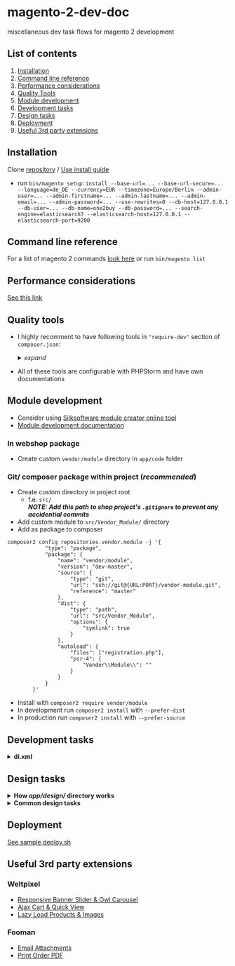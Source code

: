 # magento-2-dev-doc
miscellaneous dev task flows for magento 2 development

## List of contents
1. [Installation](#installation)
2. [Command line reference](#command-line-reference)
3. [Performance considerations](#performance-considerations)
4. [Quality Tools](#quality-tools)
5. [Module development](#module-development)
6. [Development tasks](#development-tasks)
7. [Design tasks](#design-tasks)
8. [Deployment](#deployment)
9. [Useful 3rd party extensions](#useful-3rd-party-extensions)

## Installation
Clone [repository](https://github.com/magento/magento2) / [Use install guide](https://devdocs.magento.com/guides/v2.4/install-gde/composer.html)
* run `bin/magento setup:install --base-url=... --base-url-secure=... --language=de_DE --currency=EUR --timezone=Europe/Berlin --admin-user=... --admin-firstname=... --admin-lastname=... --admin-email=... --admin-password=... --use-rewrites=0 --db-host=127.0.0.1 --db-user=... --db-name=one2buy --db-password=... --search-engine=elasticsearch7 --elasticsearch-host=127.0.0.1 --elasticsearch-port=9200`

## Command line reference
For a list of magento 2 commands [look here](https://devdocs.magento.com/guides/v2.4/config-guide/cli/config-cli-subcommands.html) or run `bin/magento list`

## Performance considerations
[See this link](https://www.atwix.com/magento-2/ways-to-make-theme-faster/)

## Quality tools
* I highly recomment to have following tools in `"require-dev"` section of `composer.json`:  
    <details>
        <summary><i>expand</i></summary>

    ```
        "require-dev": {
            ...
            "friendsofphp/php-cs-fixer": "*",
            "magento/magento-coding-standard": "*",
            "magento/magento2-functional-testing-framework": "*",
            "phpmd/phpmd": "*",
            "phpstan/phpstan": "*",
            "phpunit/phpunit": "*",
            "squizlabs/php_codesniffer": "*"
            ...
        },
    ```
    
    </details>

* All of these tools are configurable with PHPStorm and have own documentations

## Module development
* Consider using [Silksoftware module creator online tool](https://modulecreator.silksoftware.com/magento-module-creator/magento2-module-creator.php)
* [Module development documentation](https://devdocs.magento.com/videos/fundamentals/create-a-new-module/)
### In webshop package
* Create custom `vendor/module` directory in `app/code` folder
### Git/ composer package within project (*recommended*)
* Create custom directory in project root
  * f.e. `src/`  
**_NOTE: Add this path to shop project's `.gitignore` to prevent any accidential commits_**  
* Add custom module to `src/Vendor_Module/` directory
* Add as package to composer
```
composer2 config repositories.vendor.module -j '{
            "type": "package",
            "package": {
                "name": "vendor/module",
                "version": "dev-master",
                "source": {
                    "type": "git",
                    "url": "ssh://git@{URL:PORT}/vendor-module.git",
                    "reference": "master"
                },
                "dist": {
                    "type": "path",
                    "url": "src/Vendor_Module",
                    "options": {
                        "symlink": true
                    }
                },
                "autoload": {
                    "files": ["registration.php"],
                    "psr-4": {
                        "Vendor\\Module\\": ""
                    }
                }
            }
        }'
```
* Install with `composer2 require vendor/module`
* In development run `composer2 install` with `--prefer-dist`
* In production run `composer2 install` with `--prefer-source`

## Development tasks
<details>
    <summary><b>di.xml</b></summary>
</details>

## Design tasks

<details>
    <summary><b>How <i>app/design/</i> directory works</b></summary>
    
* Create designs within the directory by
    * Adding subdirectory like `vendor/design_name`
    * Adding `registration.php`
        <details>
            <summary><i>expand</i></summary>

        ```
                <?php
                \Magento\Framework\Component\ComponentRegistrar::register(
                \Magento\Framework\Component\ComponentRegistrar::THEME,
                'frontend/vendor/design_name',
                __DIR__
                );     
        ```        

        </details>

    * Adding `theme.xml`
        <details>
            <summary><i>expand</i></summary>

        ```
            <theme xmlns:xsi="http://www.w3.org/2001/XMLSchema-instance" xsi:noNamespaceSchemaLocation="urn:magento:framework:Config/etc/theme.xsd">
                <title>{{THEME TILE}}</title>
                <parent>Magento/blank</parent> <!-- This can be any installed theme -->
                <media>
                    <preview_image>/media/theme/preview/preview_image.jpeg</preview_image> <!-- relative to the themes directory -->
                </media>
            </theme>
        ```

        </details>    
</details>
<details>
    <summary><b>Common design tasks</b></summary>

* Overriding layout/ template files:
    * To override those files, see their original path in the vendor module
    * You can then place a file in your theme under `Vendor_Module/layout`, `Vendor_Module/templates`, etc.
    * Omit the area in the file path (as the theme is based on an area already)
    * Examples
        <details>
                <summary><i>Example 1</i></summary>

        * To replace `vendor/magento/module-theme/view/frontend/templates/html/footer.phtml`, copy it to `app/design/frontend/vendor/design-name/Magento_Theme/view/templates/html/footer.phtml`

        </details>

        <details>
                <summary><i>Example 2</i></summary>

        * To replace `vendor/magento/module-theme/view/frontend/templates/html/topmenu.phtml`, copy it to `app/design/frontend/vendor/design-name/Magento_Theme/view/templates/html/topmenu.phtml`

        </details>
 
        <details>
                <summary><i>Example 3</i></summary>

        * To replace `vendor/magento/module-theme/view/frontend/layout/default.xml`, copy it to `app/design/frontend/vendor/design-name/Magento_Theme/layout/default.xml`

        </details>
</details>

## Deployment
[See sample deploy.sh](https://github.com/Luc4G3r/magento-2-dev-doc/blob/main/SAMPLES/deploy.sh)

## Useful 3rd party extensions

### Weltpixel
* [Responsive Banner Slider & Owl Carousel](https://marketplace.magento.com/weltpixel-m2-weltpixel-owl-carousel-slider.html)
* [Ajax Cart & Quick View](https://marketplace.magento.com/weltpixel-m2-weltpixel-quickview.html)
* [Lazy Load Products & Images](https://marketplace.magento.com/weltpixel-m2-weltpixel-lazyload.html)

### Fooman
* [Email Attachments](https://marketplace.magento.com/fooman-emailattachments-m2.html)
* [Print Order PDF](https://marketplace.magento.com/fooman-printorderpdf-m2.html)

